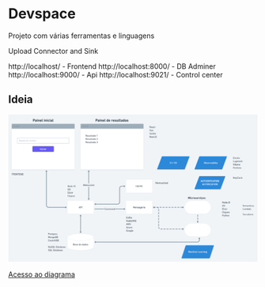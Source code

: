 # Devspace

Projeto com várias ferramentas e linguagens

Upload Connector and Sink

http://localhost/ - Frontend
http://localhost:8000/ - DB Adminer
http://localhost:9000/ - Api
http://localhost:9021/ - Control center

## Ideia

<img src="./diagrama.png">

[Acesso ao diagrama](https://whimsical.com/dev-space-N9gakMXDQQSL32XSd3XMaq)
